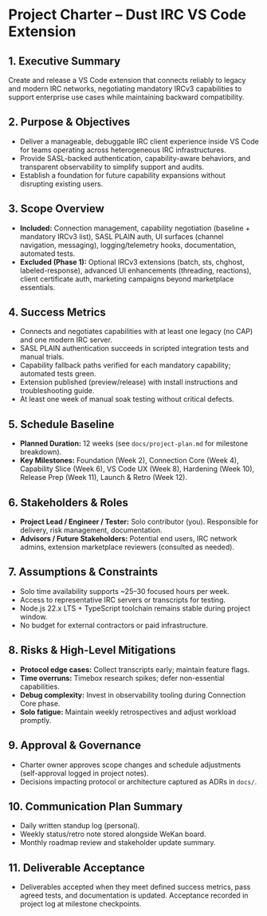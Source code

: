 # Project Charter – Dust IRC VS Code Extension

## 1. Executive Summary

Create and release a VS Code extension that connects reliably to legacy and modern IRC networks, negotiating mandatory IRCv3 capabilities to support enterprise use cases while maintaining backward compatibility.

## 2. Purpose & Objectives

- Deliver a manageable, debuggable IRC client experience inside VS Code for teams operating across heterogeneous IRC infrastructures.
- Provide SASL-backed authentication, capability-aware behaviors, and transparent observability to simplify support and audits.
- Establish a foundation for future capability expansions without disrupting existing users.

## 3. Scope Overview

- **Included:** Connection management, capability negotiation (baseline + mandatory IRCv3 list), SASL PLAIN auth, UI surfaces (channel navigation, messaging), logging/telemetry hooks, documentation, automated tests.
- **Excluded (Phase 1):** Optional IRCv3 extensions (batch, sts, chghost, labeled-response), advanced UI enhancements (threading, reactions), client certificate auth, marketing campaigns beyond marketplace essentials.

## 4. Success Metrics

- Connects and negotiates capabilities with at least one legacy (no CAP) and one modern IRC server.
- SASL PLAIN authentication succeeds in scripted integration tests and manual trials.
- Capability fallback paths verified for each mandatory capability; automated tests green.
- Extension published (preview/release) with install instructions and troubleshooting guide.
- At least one week of manual soak testing without critical defects.

## 5. Schedule Baseline

- **Planned Duration:** 12 weeks (see `docs/project-plan.md` for milestone breakdown).
- **Key Milestones:** Foundation (Week 2), Connection Core (Week 4), Capability Slice (Week 6), VS Code UX (Week 8), Hardening (Week 10), Release Prep (Week 11), Launch & Retro (Week 12).

## 6. Stakeholders & Roles

- **Project Lead / Engineer / Tester:** Solo contributor (you). Responsible for delivery, risk management, documentation.
- **Advisors / Future Stakeholders:** Potential end users, IRC network admins, extension marketplace reviewers (consulted as needed).

## 7. Assumptions & Constraints

- Solo time availability supports ~25–30 focused hours per week.
- Access to representative IRC servers or transcripts for testing.
- Node.js 22.x LTS + TypeScript toolchain remains stable during project window.
- No budget for external contractors or paid infrastructure.

## 8. Risks & High-Level Mitigations

- **Protocol edge cases:** Collect transcripts early; maintain feature flags.
- **Time overruns:** Timebox research spikes; defer non-essential capabilities.
- **Debug complexity:** Invest in observability tooling during Connection Core phase.
- **Solo fatigue:** Maintain weekly retrospectives and adjust workload promptly.

## 9. Approval & Governance

- Charter owner approves scope changes and schedule adjustments (self-approval logged in project notes).
- Decisions impacting protocol or architecture captured as ADRs in `docs/`.

## 10. Communication Plan Summary

- Daily written standup log (personal).
- Weekly status/retro note stored alongside WeKan board.
- Monthly roadmap review and stakeholder update summary.

## 11. Deliverable Acceptance

- Deliverables accepted when they meet defined success metrics, pass agreed tests, and documentation is updated. Acceptance recorded in project log at milestone checkpoints.
